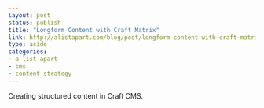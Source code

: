 ```yaml
---
layout: post
status: publish
title: "Longform Content with Craft Matrix"
link: http://alistapart.com/blog/post/longform-content-with-craft-matrix
type: aside
categories:
- a list apart
- cms
- content strategy
--- 
```

Creating structured content in Craft CMS.